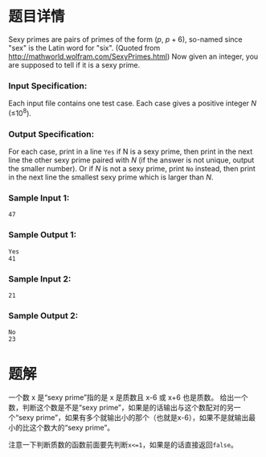 # 题目详情

Sexy primes are pairs of primes of the form ($p$, $p+6$), so-named since "sex" is the Latin word for "six". (Quoted from http://mathworld.wolfram.com/SexyPrimes.html)
Now given an integer, you are supposed to tell if it is a sexy prime.
### Input Specification:

Each input file contains one test case. Each case gives a positive integer $N$ (≤$10^8$).

### Output Specification:

For each case, print in a line `Yes` if N is a sexy prime, then print in the next line the other sexy prime paired with $N$ (if the answer is not unique, output the smaller number). Or if $N$ is not a sexy prime, print `No` instead, then print in the next line the smallest sexy prime which is larger than $N$.

### Sample Input 1:

```
47
```

### Sample Output 1:

```
Yes
41
```

### Sample Input 2:

```
21
```

### Sample Output 2: 

```
No
23
```

# 题解

一个数 x 是“sexy prime”指的是 x 是质数且 x-6 或 x+6 也是质数。
给出一个数，判断这个数是不是“sexy prime”，如果是的话输出与这个数配对的另一个“sexy prime”，如果有多个就输出小的那个（也就是x-6），如果不是就输出最小的比这个数大的“sexy prime”。

注意一下判断质数的函数前面要先判断`x<=1`，如果是的话直接返回`false`。